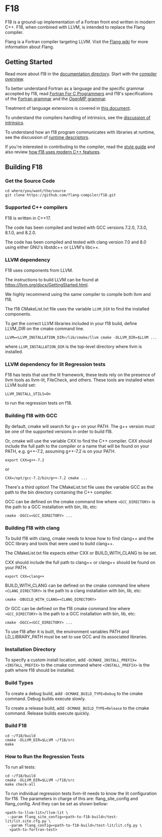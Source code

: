 <!--===- README.md 
  
   Part of the LLVM Project, under the Apache License v2.0 with LLVM Exceptions.
   See https://llvm.org/LICENSE.txt for license information.
   SPDX-License-Identifier: Apache-2.0 WITH LLVM-exception
  
-->

# F18

F18 is a ground-up implementation of a Fortran front end written in modern C++.
F18, when combined with LLVM, is intended to replace the Flang compiler.

Flang is a Fortran compiler targeting LLVM.
Visit the [Flang wiki](https://github.com/flang-compiler/flang/wiki)
for more information about Flang.

## Getting Started

Read more about f18 in the [documentation directory](documentation).
Start with the [compiler overview](documentation/Overview.md).

To better understand Fortran as a language
and the specific grammar accepted by f18,
read [Fortran For C Programmers](documentation/FortranForCProgrammers.md)
and
f18's specifications of the [Fortran grammar](documentation/f2018-grammar.txt)
and
the [OpenMP grammar](documentation/OpenMP-4.5-grammar.txt).

Treatment of language extensions is covered
in [this document](documentation/Extensions.md).

To understand the compilers handling of intrinsics,
see the [discussion of intrinsics](documentation/Intrinsics.md).

To understand how an f18 program communicates with libraries at runtime,
see the discussion of [runtime descriptors](documentation/RuntimeDescriptor.md).

If you're interested in contributing to the compiler,
read the [style guide](documentation/C++style.md)
and
also review [how f18 uses modern C++ features](documentation/C++17.md).

## Building F18

### Get the Source Code

```
cd where/you/want/the/source
git clone https://github.com/flang-compiler/f18.git
```

### Supported C++ compilers

F18 is written in C++17.

The code has been compiled and tested with
GCC versions 7.2.0, 7.3.0, 8.1.0, and 8.2.0.

The code has been compiled and tested with
clang version 7.0 and 8.0
using either GNU's libstdc++ or LLVM's libc++.

### LLVM dependency

F18 uses components from LLVM.

The instructions to build LLVM can be found at
https://llvm.org/docs/GettingStarted.html.

We highly recommend using the same compiler to compile both llvm and f18.

The f18 CMakeList.txt file uses
the variable `LLVM_DIR` to find the installed components.

To get the correct LLVM libraries included in your f18 build,
define LLVM_DIR on the cmake command line.
```
LLVM=<LLVM_INSTALLATION_DIR>/lib/cmake/llvm cmake -DLLVM_DIR=$LLVM ...
```
where `LLVM_INSTALLATION_DIR` is
the top-level directory
where llvm is installed.

### LLVM dependency for lit Regression tests

F18 has tests that use the lit framework, these tests rely on the
presence of llvm tools as llvm-lit, FileCheck, and others.
These tools are installed when LLVM build set:
```
LLVM_INSTALL_UTILS=On
```
to run the regression tests on f18.

### Building f18 with GCC

By default,
cmake will search for g++ on your PATH.
The g++ version must be one of the supported versions
in order to build f18.

Or,
cmake will use the variable CXX to find the C++ compiler.
CXX should include the full path to the compiler
or a name that will be found on your PATH,
e.g. g++-7.2, assuming g++-7.2 is on your PATH.
```
export CXX=g++-7.2
```
or
```
CXX=/opt/gcc-7.2/bin/g++-7.2 cmake ...
```
There's a third option!
The CMakeList.txt file uses the variable GCC
as the path to the bin directory containing the C++ compiler.

GCC can be defined on the cmake command line
where `<GCC_DIRECTORY>` is the path to a GCC installation with bin, lib, etc:
```
cmake -DGCC=<GCC_DIRECTORY> ...
```

### Building f18 with clang

To build f18 with clang,
cmake needs to know how to find clang++
and the GCC library and tools that were used to build clang++.

The CMakeList.txt file expects either CXX or BUILD_WITH_CLANG to be set.

CXX should include the full path to clang++
or clang++ should be found on your PATH.
```
export CXX=clang++
```
BUILD_WITH_CLANG can be defined on the cmake command line
where `<CLANG_DIRECTORY>`
is the path to a clang installation with bin, lib, etc:
```
cmake -DBUILD_WITH_CLANG=<CLANG_DIRECTORY>
```
Or GCC can be defined on the f18 cmake command line
where `<GCC_DIRECTORY>` is the path to a GCC installation with bin, lib, etc:
```
cmake -DGCC=<GCC_DIRECTORY> ...
```
To use f18 after it is built,
the environment variables PATH and LD_LIBRARY_PATH
must be set to use GCC and its associated libraries.

### Installation Directory

To specify a custom install location,
add
`-DCMAKE_INSTALL_PREFIX=<INSTALL_PREFIX>`
to the cmake command
where `<INSTALL_PREFIX>`
is the path where f18 should be installed.

### Build Types

To create a debug build,
add
`-DCMAKE_BUILD_TYPE=Debug`
to the cmake command.
Debug builds execute slowly.

To create a release build,
add
`-DCMAKE_BUILD_TYPE=Release`
to the cmake command.
Release builds execute quickly.

### Build F18
```
cd ~/f18/build
cmake -DLLVM_DIR=$LLVM ~/f18/src
make
```

### How to Run the Regression Tests

To run all tests:
```
cd ~/f18/build
cmake -DLLVM_DIR=$LLVM ~/f18/src
make check-all
```

To run individual regression tests llvm-lit needs to know the lit
configuration for f18. The parameters in charge of this are:
flang_site_config and flang_config. And they can be set as shown bellow:
```
<path-to-llvm-lit>/llvm-lit \
 --param flang_site_config=<path-to-f18-build>/test-lit/lit.site.cfg.py \
 --param flang_config=<path-to-f18-build>/test-lit/lit.cfg.py \
  <path-to-fortran-test>
```

